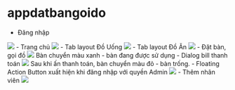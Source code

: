 # appdatbangoido
- Đăng nhập
<img src="https://scontent.fhan5-3.fna.fbcdn.net/v/t1.0-9/56696834_824295161247196_8896552281491636224_n.jpg?_nc_cat=111&_nc_oc=AQl065QpUnj5VpAUqSqzz29iLgdeD3lJhIoFc05b8D20tGyuIRZeYdJ_H47PdCEsqPw&_nc_ht=scontent.fhan5-3.fna&oh=fa8eb468a08bbb971bae2bde3dabbb41&oe=5D075131"/>
- Trang chủ 
<img src="https://scontent.fhan5-7.fna.fbcdn.net/v/t1.0-9/56781077_824295171247195_2607648097655848960_n.jpg?_nc_cat=100&_nc_oc=AQnEIv7ngTguXPZa7MHuiH-KZMrVeEvwQSsthwa0sHg8JVAei8GXRM_bEh2qGb64fKc&_nc_ht=scontent.fhan5-7.fna&oh=89e9b99207c07f2496da3d4e53c8ca62&oe=5D472A14"/>
- Tab layout Đồ Uống
<img src="https://scontent.fhan5-1.fna.fbcdn.net/v/t1.0-9/56608889_824295177913861_911612082795839488_n.jpg?_nc_cat=109&_nc_oc=AQkbVwrYAG7kOEamH2gu2q4l56NsQoCmHk06BHEgqXywc50ODkf28rguFqEqHgoBxbo&_nc_ht=scontent.fhan5-1.fna&oh=93ebe9948d759aaae8f30e71f5ff7cd3&oe=5D4F32C0"/>
- Tab layout Đồ Ăn
<img src="https://scontent.fhan5-3.fna.fbcdn.net/v/t1.0-9/56592031_824295137913865_8781587225432293376_n.jpg?_nc_cat=106&_nc_oc=AQm5ZcLqC8VqHgZOCsOkL5UduzLZBuefLGGhynx8bnGdFvD2uSj1L3BmEZiGdi8uckY&_nc_ht=scontent.fhan5-3.fna&oh=04d25bc34209925c25d510e141c38384&oe=5D07C5BD"/>
- Đặt bàn, gọi đồ
<img src="https://scontent.fhan5-7.fna.fbcdn.net/v/t1.0-9/56395198_824295127913866_1050452866348613632_n.jpg?_nc_cat=100&_nc_oc=AQm-vODIynapIhjpGG-VsxpF90cfuonlfEMLFJW0MtOld-w4Yyo94COh3kPnoYZqctA&_nc_ht=scontent.fhan5-7.fna&oh=282f72739969eb8368f8a58b79f0417e&oe=5D066D35"/>
Bàn chuyển màu xanh - bàn đang được sử dụng
- Dialog bill thanh toán
<img src="https://scontent.fhan5-5.fna.fbcdn.net/v/t1.0-9/56920232_824295121247200_1104565434188824576_n.jpg?_nc_cat=108&_nc_oc=AQmzRVVMG-LXYa7hf1wq0Il9ebfuYFqOv2q7ovj0UG0XhL_7gsDVB0bjoa1E-vXRKFY&_nc_ht=scontent.fhan5-5.fna&oh=48de162c4352e9c03cd05a4c0698185c&oe=5D021121"/>
Sau khi ấn thanh toán, bàn chuyển màu đỏ - bàn trống.
- Floating Action Button xuất hiện khi đăng nhập với quyền Admin
<img src="https://scontent.fhan5-1.fna.fbcdn.net/v/t1.0-9/56951129_824295254580520_5354305620755349504_n.jpg?_nc_cat=109&_nc_oc=AQl_li3s9QZe7aEdNYmTbv7CVK65Cn5dR1CTv2HLeCm_nKuY_wZl0yjpOLcI_RyHMrA&_nc_ht=scontent.fhan5-1.fna&oh=48e819173753eb06eebd9965aa9be4aa&oe=5D4EB496"/>
- Thêm nhân viên
<img src="https://scontent.fhan5-7.fna.fbcdn.net/v/t1.0-9/56349196_824295194580526_1175459676205088768_n.jpg?_nc_cat=100&_nc_oc=AQmJHGMKcJsyrLH87XufID7ImCHd8ai6UdZ8PrVPRA23cDjgeFVY5nPOv8X24vhe4f4&_nc_ht=scontent.fhan5-7.fna&oh=4f705d59661cd6d2c8a56bba6b35764f&oe=5D028444"/>
